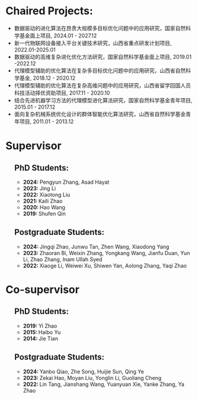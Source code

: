 <p><h1>Chaired Projects:</h1></p>
<ul>
  <li>数据驱动的进化算法在昂贵大规模多目标优化问题中的应用研究，国家自然科学基金面上项目, 2024.01 - 2027.12</li>
  <li>新一代物联网设备接入平台关键技术研究，山西省重点研发计划项目, 2022.01-2025.01</li>
  <li>数据驱动的高维复杂进化优化方法研究，国家自然科学基金面上项目, 2019.01 -2022.12</li>
  <li>代理模型辅助的优化算法在复杂多目标优化问题中的应用研究，山西省自然科学基金, 2018.12 - 2020.12</li>
  <li>代理模型辅助的优化算法在复杂高维问题中的应用研究，山西省留学回国人员科技活动择优资助项目, 2017.11 - 2020.10</li>
  <li>结合先进机器学习方法的代理模型进化算法研究，国家自然科学基金青年项目, 2015.01 - 2017.12</li>
  <li>面向复杂机械系统优化设计的群体智能优化算法研究，山西省自然科学基金青年项目, 2011.01 - 2013.12</li>
</ul>
<p><h1>Supervisor</h1></p>
<ul>
  <p><h2>PhD Students:</h2></p>
  <ul>
    <li><strong>2024: </strong>Pengyun Zhang, Asad Hayat</li>
    <li><strong>2023: </strong>Jing Li</li>
    <li><strong>2022: </strong>Xiaotong Liu</li>
    <li><strong>2021: </strong>Kaili Zhao</li>
    <li><strong>2020: </strong>Hao Wang</li>
    <li><strong>2019: </strong>Shufen Qin</li>
  </ul>
  <p><h2>Postgraduate Students:</h2></p>
  <ul>
    <li><strong>2024: </strong>Jingqi Zhao, Junwu Tan, Zhen Wang, Xiaodong Yang</li>
    <li><strong>2023: </strong>Zhaoran Bi, Weixin Zhang, Yongkang Wang, Jianfu Duan, Yun Li, Zhao Zhang, Inam Ullah Syed</li>
    <li><strong>2022: </strong>Xiaoge Li, Weiwei Xu, Shiwen Yan, Aolong Zhang, Yaqi Zhao</li>
  </ul>
</ul>
<p><h1>Co-supervisor</h1></p>
<ul>
  <p><h2>PhD Students:</h2></p>
  <ul>
    <li><strong>2019: </strong>Yi Zhao</li>
    <li><strong>2015: </strong>Haibo Yu</li>
    <li><strong>2014: </strong>Jie Tian</li>
  </ul>
  <p><h2>Postgraduate Students:</h2></p>
  <ul>
    <li><strong>2024: </strong>Yanbo Qiao, Zhe Song, Huijie Sun, Qing Ye</li>
    <li><strong>2023: </strong>Zekai Hao, Moyan Liu, Yonglin Li, Guoliang Cheng</li>
    <li><strong>2022: </strong>Lin Tang, Jianshang Wang, Yuanyuan Xie, Yanke Zhang, Ya Zhao</li>
  </ul>
</ul>
